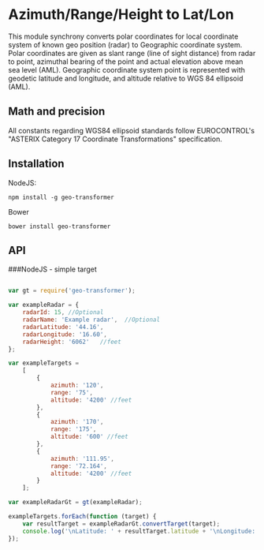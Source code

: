# Azimuth/Range/Height to Lat/Lon

This module synchrony converts polar coordinates for local coordinate system of known geo position (radar) to
Geographic coordinate system. Polar coordinates are given as slant range (line of sight distance) from radar to point,
azimuthal bearing of the point and actual elevation above mean sea level (AML). Geographic coordinate system point is
represented with geodetic latitude and longitude, and altitude relative to WGS 84 ellipsoid (AML).

## Math and precision

All constants regarding WGS84 ellipsoid standards follow EUROCONTROL's "ASTERIX Category 17 Coordinate Transformations"
specification.

## Installation

NodeJS:

`npm install -g geo-transformer`

Bower

`bower install geo-transformer`

## API

###NodeJS - simple target

```javascript

var gt = require('geo-transformer');

var exampleRadar = {
    radarId: 15, //Optional
    radarName: 'Example radar',  //Optional
    radarLatitude: '44.16',
    radarLongitude: '16.60',
    radarHeight: '6062'   //feet
};

var exampleTargets =
    [
        {
            azimuth: '120',
            range: '75',
            altitude: '4200' //feet
        },
        {
            azimuth: '170',
            range: '175',
            altitude: '600' //feet
        },
        {
            azimuth: '111.95',
            range: '72.164',
            altitude: '4200' //feet
        }
    ];

var exampleRadarGt = gt(exampleRadar);

exampleTargets.forEach(function (target) {
    var resultTarget = exampleRadarGt.convertTarget(target);
    console.log('\nLatitude: ' + resultTarget.latitude + '\nLongitude: ' + resultTarget.longitude + '\nAltitude: ' + resultTarget.altitude);
});

```
